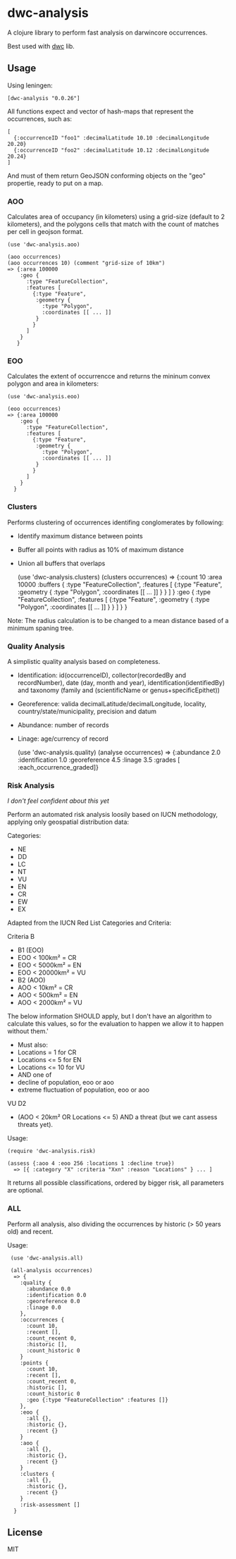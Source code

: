 # dwc-analysis

A clojure library to perform fast analysis on darwincore occurrences.

Best used with [dwc](http://github.com/diogok/dwc) lib.

## Usage

Using leningen:

    [dwc-analysis "0.0.26"]

All functions expect and vector of hash-maps that represent the occurrences, such as:

    [
      {:occurrenceID "foo1" :decimalLatitude 10.10 :decimalLongitude 20.20}
      {:occurrenceID "foo2" :decimalLatitude 10.12 :decimalLongitude 20.24}
    ]

And must of them return GeoJSON conforming objects on the "geo" propertie, ready to put on a map.

### AOO

Calculates area of occupancy (in kilometers) using a grid-size (default to 2 kilometers), and the polygons cells that match with the count of matches per cell in geojson format.

    (use 'dwc-analysis.aoo)

    (aoo occurrences) 
    (aoo occurrences 10) (comment "grid-size of 10km")
    => {:area 100000
        :geo {
          :type "FeatureCollection",
          :features [
            {:type "Feature",
             :geometry {
               :type "Polygon",
               :coordinates [[ ... ]]
             }
            }
          ]
        }
       }

### EOO

Calculates the extent of occurrencce and returns the mininum convex polygon and area in kilometers:

    (use 'dwc-analysis.eoo)
     
    (eoo occurrences)
    => {:area 100000
        :geo {
          :type "FeatureCollection",
          :features [
            {:type "Feature",
             :geometry {
               :type "Polygon",
               :coordinates [[ ... ]]
             }
            }
          ]
        }
      } 

### Clusters 

Performs clustering of occurrences identifing conglomerates by following:

- Identify maximum distance between points
- Buffer all points with radius as 10% of maximum distance
- Union all buffers that overlaps

    (use 'dwc-analysis.clusters)
    (clusters occurrences)
    => {:count 10
        :area 10000
        :buffers {
          :type "FeatureCollection",
          :features [
            {:type "Feature",
             :geometry {
               :type "Polygon",
               :coordinates [[ ... ]]
             }
            }
          ]
        }
        :geo {
          :type "FeatureCollection",
          :features [
            {:type "Feature",
             :geometry {
               :type "Polygon",
               :coordinates [[ ... ]]
             }
            }
          ]
        }
      }

Note: The radius calculation is to be changed to a mean distance based of a minimum spaning tree.

### Quality Analysis

A simplistic quality analysis based on completeness.

- Identification: id(occurrenceID), collector(recordedBy and recordNumber), date (day, month and year), identification(identifiedBy) and taxonomy (family and (scientificName or genus+specificEpithet))
- Georeference: valida decimalLatitude/decimalLongitude, locality, country/state/municipality, precision and datum
- Abundance: number of records
- Linage: age/currency of record

    (use 'dwc-analysis.quality)
    (analyse occurrences)
    => {:abundance 2.0 :identification 1.0 :georeference 4.5 :linage 3.5 :grades [ :each_occurrence_graded]}


### Risk Analysis

_I don't feel confident about this yet_

Perform an automated risk analysis loosily based on IUCN methodology, applying only geospatial distribution data:

Categories:

- NE
- DD
- LC
- NT
- VU
- EN
- CR
- EW
- EX

Adapted from the IUCN Red List Categories and Criteria:

Criteria B 
- B1 (EOO)
- EOO < 100km² = CR
- EOO < 5000km² = EN
- EOO < 20000km² = VU
- B2 (AOO)
- AOO < 10km² = CR
- AOO < 500km² = EN
- AOO < 2000km² = VU

The below information SHOULD apply, but I don't have an algorithm to calculate this values, so for the evaluation to happen we allow it to happen without them.'

- Must also:
- Locations = 1 for CR
- Locations <= 5 for EN
- Locations <= 10 for VU
- AND one of 
- decline of population, eoo or aoo
- extreme fluctuation of population, eoo or aoo

VU D2
- (AOO < 20km² OR Locations <= 5) AND a threat (but we cant assess threats yet).

Usage:

    (require 'dwc-analysis.risk)

    (assess {:aoo 4 :eoo 256 :locations 1 :decline true})
      => [{ :category "X" :criteria "Xxn" :reason "Locations" } ... ]

It returns all possible classifications, ordered by bigger risk, all parameters are optional.

### ALL

Perform all analysis, also dividing the occurrences by historic (> 50 years old) and recent.

Usage:
    
     (use 'dwc-analysis.all)

     (all-analysis occurrences)
      => {
        :quality {
          :abundance 0.0
          :identification 0.0
          :georeference 0.0
          :linage 0.0
        },
        :occurrences {
          :count 10,
          :recent [],
          :count_recent 0,
          :historic [],
          :count_historic 0
        }
        :points {
          :count 10,
          :recent [],
          :count_recent 0,
          :historic [],
          :count_historic 0
          :geo {:type "FeatureCollection" :features []}
        },
        :eoo {
          :all {},
          :historic {},
          :recent {}
        }
        :aoo {
          :all {},
          :historic {},
          :recent {}
        }
        :clusters {
          :all {},
          :historic {},
          :recent {}
        }
        :risk-assessment []
      }

## License

MIT


